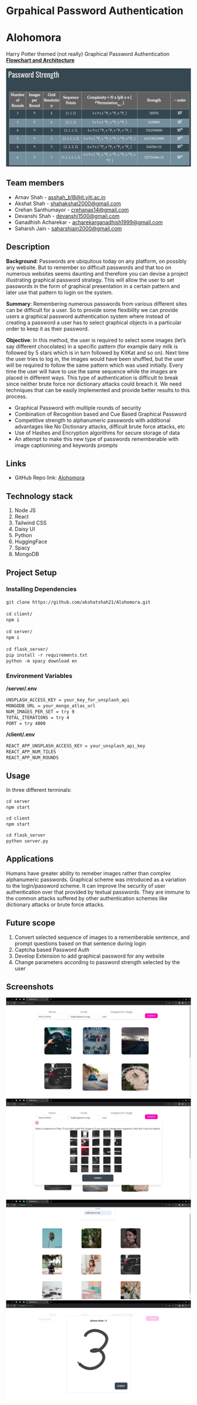 # Grpahical Password Authentication

# Alohomora

Harry Potter themed (not really) Graphical Password Authentication  
**[Flowchart and Architecture](https://whimsical.com/getting-started-boards-LARZb8hL94L9b6R1s1JPb2)**

![password strength](assets/password_strength.png)

## Team members

- Arnav Shah - asshah_b18@it.vjti.ac.in
- Akshat Shah - shahakshat2000@gmail.com
- Crehan Santhumayor - crehanas14@gmail.com
- Devanshi Shah - devanshi1500@gmail.com
- Ganadhish Acharekar - acharekarganadhish1999@gmail.com
- Saharsh Jain - saharshjain2000@gmail.com

## Description

**Background**: Passwords are ubiquitous today on any platform, on possibly any website. But to remember so difficult passwords and that too on numerous websites seems daunting and therefore you can devise a project illustrating graphical password strategy. This will allow the user to set passwords in the form of graphical presentation in a certain pattern and later use that pattern to login on the system.

**Summary**: Remembering numerous passwords from various different sites can be difficult for a user. So to provide some flexibility we can provide users a graphical password authentication system where instead of creating a password a user has to select graphical objects in a particular order to keep it as their password.

**Objective**: In this method, the user is required to select some images (let’s say different chocolates) in a specific pattern (for example dairy milk is followed by 5 stars which is in turn followed by KitKat and so on). Next time the user tries to log in, the images would have been shuffled, but the user will be required to follow the same pattern which was used initially. Every time the user will have to use the same sequence while the images are placed in different ways. This type of authentication is difficult to break since neither brute force nor dictionary attacks could breach it. We need techniques that can be easily implemented and provide better results to this process.

- Graphical Password with multiple rounds of security
- Combination of Recognition based and Cue Based Graphical Password
- Competitive strength to alphanumeric passwords with additional advantages like No Dictionary attacks, difficult brute force attacks, etc
- Use of Hashes and Encryption algorithms for secure storage of data
- An attempt to make this new type of passwords rememberable with image captionining and keywords prompts

## Links

- GitHub Repo link: [Alohomora](https://github.com/akshatshah21/Alohomora/)

## Technology stack

1. Node JS
2. React
3. Tailwind CSS
4. Daisy UI
5. Python
6. HuggingFace
7. Spacy
8. MongoDB

## Project Setup

### Installing Dependencies

```
git clone https://github.com/akshatshah21/Alohomora.git

cd client/
npm i

cd server/
npm i

cd flask_server/
pip install -r requirements.txt
python -m spacy download en
```

### Environment Variables

**/server/.env**

```
UNSPLASH_ACCESS_KEY = your_key_for_unsplash_api
MONGODB_URL = your_mongo_atlas_url
NUM_IMAGES_PER_SET = try 9
TOTAL_ITERATIONS = try 4
PORT = try 4000
```

**/client/.env**

```
REACT_APP_UNSPLASH_ACCESS_KEY = your_unsplash_api_key
REACT_APP_NUM_TILES
REACT_APP_NUM_ROUNDS
```

## Usage

In three different terminals:

```
cd server
npm start
```

```
cd client
npm start
```

```
cd flask_server
python server.py
```

## Applications

Humans have greater ability to remeber images rather than complex alphanumeric passwords. Graphical scheme was introduced as a variation to the login/password scheme. It can improve the security of user
authentication over that provided by textual passwords. They are immune to the common attacks suffered by other authentication schemes like dictionary attacks or brute force attacks.

## Future scope

1. Convert selected sequence of images to a rememberable sentence, and prompt questions based on that sentence during login
2. Captcha based Password Auth
3. Develop Extension to add graphical password for any website
4. Change parameters according to password strength selected by the user

## Screenshots

![register](assets/register.jpeg)
![grid_selection](assets/grid_selection.jpeg)
![login_round1](assets/login_round1.jpeg)
![graphical captcha](assets/graphical_captcha.jpeg)
